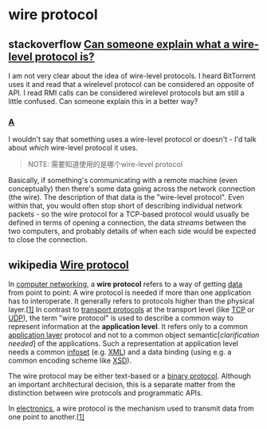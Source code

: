 # wire protocol

## stackoverflow [Can someone explain what a wire-level protocol is?](https://stackoverflow.com/questions/2324089/can-someone-explain-what-a-wire-level-protocol-is)

I am not very clear about the idea of wire-level protocols. I heard BitTorrent uses it and read that a wirelevel protocol can be considered an opposite of API. I read RMI calls can be considered wirelevel protocols but am still a little confused. Can someone explain this in a better way?

### [A](https://stackoverflow.com/a/2324113)

I wouldn't say that something uses a wire-level protocol or doesn't - I'd talk about *which* wire-level protocol it uses.

> NOTE: 需要知道使用的是哪个wire-level protocol

Basically, if something's communicating with a remote machine (even conceptually) then there's some data going across the network connection (the wire). The description of that data is the "wire-level protocol". Even within that, you would often stop short of describing individual network packets - so the wire protocol for a TCP-based protocol would usually be defined in terms of opening a connection, the data *streams* between the two computers, and probably details of when each side would be expected to close the connection.



## wikipedia [Wire protocol](https://en.wikipedia.org/wiki/Wire_protocol)

In [computer networking](https://en.wikipedia.org/wiki/Computer_networking), a **wire protocol** refers to a way of getting [data](https://en.wikipedia.org/wiki/Data) from point to point: A wire protocol is needed if more than one application has to interoperate. It generally refers to protocols higher than the physical layer.[[1\]](https://en.wikipedia.org/wiki/Wire_protocol#cite_note-Definition-1) In contrast to [transport protocols](https://en.wikipedia.org/wiki/Transport_protocol) at the transport level (like [TCP](https://en.wikipedia.org/wiki/Transmission_Control_Protocol) or [UDP](https://en.wikipedia.org/wiki/User_Datagram_Protocol)), the term "wire protocol" is used to describe a common way to represent information at the **application level**. It refers only to a common [application layer](https://en.wikipedia.org/wiki/Application_layer) protocol and not to a common object semantic[*clarification needed*] of the applications. Such a representation at application level needs a common [infoset](https://en.wikipedia.org/wiki/Infoset) (e.g. [XML](https://en.wikipedia.org/wiki/XML)) and a data binding (using e.g. a common encoding scheme like [XSD](https://en.wikipedia.org/wiki/XSD)).

The wire protocol may be either text-based or a [binary protocol](https://en.wikipedia.org/wiki/Binary_protocol). Although an important architectural decision, this is a separate matter from the distinction between wire protocols and programmatic APIs.

In [electronics](https://en.wikipedia.org/wiki/Electronics), a wire protocol is the mechanism used to transmit data from one point to another.[[1\]](https://en.wikipedia.org/wiki/Wire_protocol#cite_note-Definition-1)

